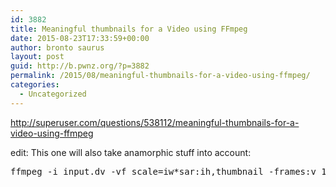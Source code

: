```yaml
---
id: 3882
title: Meaningful thumbnails for a Video using FFmpeg
date: 2015-08-23T17:33:59+00:00
author: bronto saurus
layout: post
guid: http://b.pwnz.org/?p=3882
permalink: /2015/08/meaningful-thumbnails-for-a-video-using-ffmpeg/
categories:
  - Uncategorized
---
```

<http://superuser.com/questions/538112/meaningful-thumbnails-for-a-video-using-ffmpeg>

edit: This one will also take anamorphic stuff into account:

<pre>ffmpeg -i input.dv -vf scale=iw*sar:ih,thumbnail -frames:v 1 thumb.png</pre>